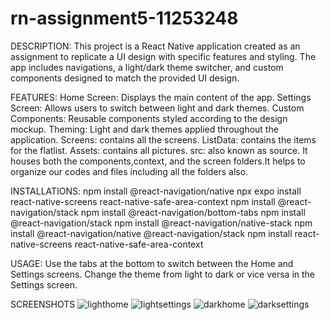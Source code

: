# rn-assignment5-11253248

DESCRIPTION:
This project is a React Native application created as an assignment to replicate a UI design with specific features and styling. The app includes navigations, a light/dark theme switcher, and custom components designed to match the provided UI design.

FEATURES:
 Home Screen: Displays the main content of the app.
Settings Screen: Allows users to switch between light and dark themes.
Custom Components: Reusable components styled according to the design mockup.
Theming: Light and dark themes applied throughout the application.
Screens: contains all the screens.
ListData: contains the items for the flatlist.
Assets: contains all pictures.
src: also known as source. It houses both the components,context, and the screen folders.It
helps to organize our codes and files including all the folders also.

INSTALLATIONS:
npm install @react-navigation/native
npx expo install react-native-screens react-native-safe-area-context
npm install @react-navigation/stack
npm install @react-navigation/bottom-tabs
npm install @react-navigation/stack
npm install @react-navigation/native-stack
npm install @react-navigation/native @react-navigation/stack
npm install react-native-screens react-native-safe-area-context

USAGE:
Use the tabs at the bottom to switch between the Home and Settings screens. Change the theme from light to dark or vice versa in the Settings screen.

SCREENSHOTS
![lighthome](https://github.com/AdwoaAkonnor/rn-assignment5-11253248/assets/170194218/c1723ec4-1f24-4feb-94df-26d7da2f740a)
![lightsettings](https://github.com/AdwoaAkonnor/rn-assignment5-11253248/assets/170194218/e5c13f30-5968-47c5-9ebf-09438b114673)
![darkhome](https://github.com/AdwoaAkonnor/rn-assignment5-11253248/assets/170194218/74e2ec66-efb2-4128-9fbe-2579262e5f9b)
![darksettings](https://github.com/AdwoaAkonnor/rn-assignment5-11253248/assets/170194218/13d9e5cc-22b4-4763-98a5-8ac2aed37c18)
